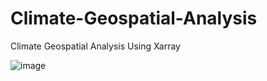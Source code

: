 # Climate-Geospatial-Analysis
Climate Geospatial Analysis Using Xarray

![image](https://github.com/mgamzec/Climate-Geospatial-Analysis/assets/62151645/b17db202-828a-4811-a2f1-dc5a807c644c)

